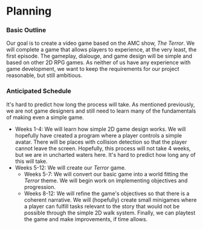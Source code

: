 # Planning

### Basic Outline
Our goal is to create a video game based on the AMC show, *The Terror*. We will complete a game that allows players to experience, at the very least, the first episode. The gameplay, dialouge, and game design will be simple and based on other 2D RPG games. As neither of us have any experience with game development, we want to keep the requirements for our project reasonable, but still ambitious.

### Anticipated Schedule
It's hard to predict how long the process will take. As mentioned previously, we are not game designers  and still need to learn many of the fundamentals of making even a simple game. 

* Weeks 1-4: We will learn how simple 2D game design works. We will hopefully have created a program where a player controls a simple avatar. There will be places with collision detection so that the player cannot leave the screen. Hopefully, this process will not take 4 weeks, but we are in uncharted waters here. It's hard to predict how long any of this will take.
* Weeks 5-12: We will create our *Terror* game. 
  * Weeks 5-7: We will convert our basic game into a world fitting the *Terror* theme. We will begin work on implementing objectives and progression.
  * Weeks 8-12: We will refine the game's objectives so that there is a coherent narrative. We will (hopefully) create small minigames where a player can fulfill tasks relevant to the story that would not be possible through the simple 2D walk system. Finally, we can playtest the game and make improvements, if time allows.